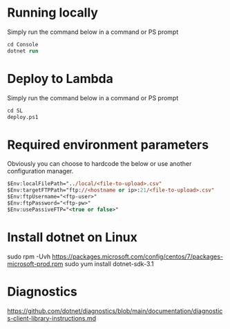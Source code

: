 # Running locally
Simply run the command below in a command or PS prompt
``` ps
cd Console
dotnet run
```

# Deploy to Lambda
Simply run the command below in a command or PS prompt
``` ps
cd SL
deploy.ps1
```

# Required environment parameters
Obviously you can choose to hardcode the below or use another configuration manager.

``` ps
$Env:localFilePath="../local/<file-to-upload>.csv"
$Env:targetFTPPath="ftp://<hostname or ip>:21/<file-to-upload>.csv"
$Env:ftpUsername="<ftp-user>"
$Env:ftpPassword="<ftp-pw>"
$Env:usePassiveFTP="<true or false>"
```

# Install dotnet on Linux
sudo rpm -Uvh https://packages.microsoft.com/config/centos/7/packages-microsoft-prod.rpm
sudo yum install dotnet-sdk-3.1

# Diagnostics
https://github.com/dotnet/diagnostics/blob/main/documentation/diagnostics-client-library-instructions.md